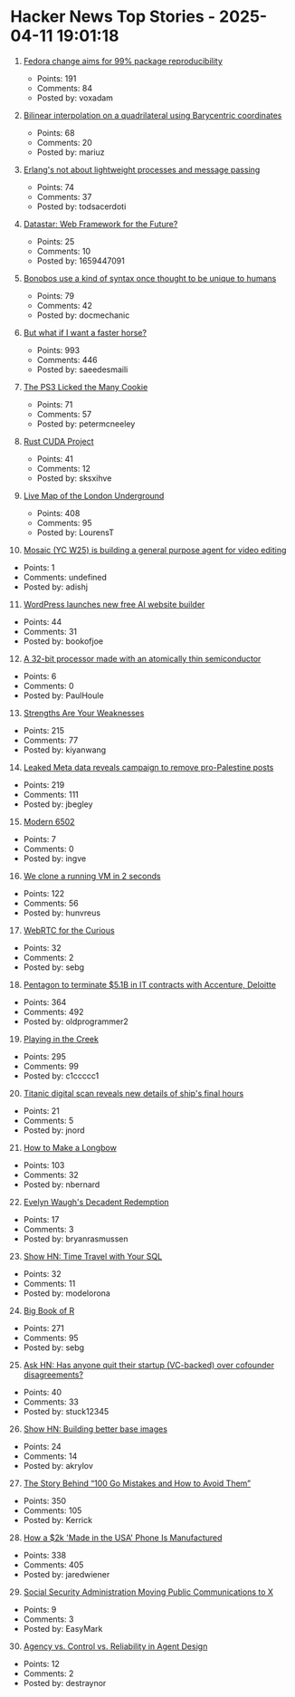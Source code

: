 # Hacker News Top Stories - 2025-04-11 19:01:18

1. [Fedora change aims for 99% package reproducibility](https://lwn.net/Articles/1014979/)
   - Points: 191
   - Comments: 84
   - Posted by: voxadam

2. [Bilinear interpolation on a quadrilateral using Barycentric coordinates](https://gpuopen.com/learn/bilinear-interpolation-quadrilateral-barycentric-coordinates/)
   - Points: 68
   - Comments: 20
   - Posted by: mariuz

3. [Erlang's not about lightweight processes and message passing](https://stevana.github.io/erlangs_not_about_lightweight_processes_and_message_passing.html)
   - Points: 74
   - Comments: 37
   - Posted by: todsacerdoti

4. [Datastar: Web Framework for the Future?](https://chrismalek.me/posts/data-star-first-impressions/)
   - Points: 25
   - Comments: 10
   - Posted by: 1659447091

5. [Bonobos use a kind of syntax once thought to be unique to humans](https://www.newscientist.com/article/2474993-bonobos-use-a-kind-of-syntax-once-thought-to-be-unique-to-humans/)
   - Points: 79
   - Comments: 42
   - Posted by: docmechanic

6. [But what if I want a faster horse?](https://rakhim.exotext.com/but-what-if-i-really-want-a-faster-horse)
   - Points: 993
   - Comments: 446
   - Posted by: saeedesmaili

7. [The PS3 Licked the Many Cookie](https://darkcephas.github.io/ps3_failed/ps3_failed.html)
   - Points: 71
   - Comments: 57
   - Posted by: petermcneeley

8. [Rust CUDA Project](https://github.com/Rust-GPU/Rust-CUDA)
   - Points: 41
   - Comments: 12
   - Posted by: sksxihve

9. [Live Map of the London Underground](https://www.londonunderground.live/)
   - Points: 408
   - Comments: 95
   - Posted by: LourensT

10. [Mosaic (YC W25) is building a general purpose agent for video editing](https://www.ycombinator.com/companies/mosaic-2/jobs/ru8Nwdq-founding-engineer)
   - Points: 1
   - Comments: undefined
   - Posted by: adishj

11. [WordPress launches new free AI website builder](https://wordpress.com/blog/2025/04/09/ai-website-builder/)
   - Points: 44
   - Comments: 31
   - Posted by: bookofjoe

12. [A 32-bit processor made with an atomically thin semiconductor](https://arstechnica.com/science/2025/04/researchers-build-a-risc-v-processor-using-a-2d-semiconductor/)
   - Points: 6
   - Comments: 0
   - Posted by: PaulHoule

13. [Strengths Are Your Weaknesses](https://terriblesoftware.org/2025/03/31/your-strengths-are-your-weaknesses/)
   - Points: 215
   - Comments: 77
   - Posted by: kiyanwang

14. [Leaked Meta data reveals campaign to remove pro-Palestine posts](https://www.dropsitenews.com/p/leaked-data-israeli-censorship-meta)
   - Points: 219
   - Comments: 111
   - Posted by: jbegley

15. [Modern 6502](https://www.mikekohn.net/micro/modern_6502.php)
   - Points: 7
   - Comments: 0
   - Posted by: ingve

16. [We clone a running VM in 2 seconds](https://codesandbox.io/blog/how-we-clone-a-running-vm-in-2-seconds)
   - Points: 122
   - Comments: 56
   - Posted by: hunvreus

17. [WebRTC for the Curious](https://webrtcforthecurious.com)
   - Points: 32
   - Comments: 2
   - Posted by: sebg

18. [Pentagon to terminate $5.1B in IT contracts with Accenture, Deloitte](https://www.reuters.com/world/us/pentagon-terminate-51-billion-it-contracts-with-accenture-deloitte-others-2025-04-11/)
   - Points: 364
   - Comments: 492
   - Posted by: oldprogrammer2

19. [Playing in the Creek](https://www.hgreer.com/PlayingInTheCreek/)
   - Points: 295
   - Comments: 99
   - Posted by: c1ccccc1

20. [Titanic digital scan reveals new details of ship's final hours](https://www.bbc.com/news/articles/cwy6gjwd0g6o)
   - Points: 21
   - Comments: 5
   - Posted by: jnord

21. [How to Make a Longbow](https://www.howtomakealongbow.co.uk)
   - Points: 103
   - Comments: 32
   - Posted by: nbernard

22. [Evelyn Waugh's Decadent Redemption](https://libertiesjournal.com/online-articles/evelyn-waughs-decadent-redemption/)
   - Points: 17
   - Comments: 3
   - Posted by: bryanrasmussen

23. [Show HN: Time Travel with Your SQL](undefined)
   - Points: 32
   - Comments: 11
   - Posted by: modelorona

24. [Big Book of R](https://www.bigbookofr.com/)
   - Points: 271
   - Comments: 95
   - Posted by: sebg

25. [Ask HN: Has anyone quit their startup (VC-backed) over cofounder disagreements?](undefined)
   - Points: 40
   - Comments: 33
   - Posted by: stuck12345

26. [Show HN: Building better base images](https://github.com/avkcode/container-tools)
   - Points: 24
   - Comments: 14
   - Posted by: akrylov

27. [The Story Behind “100 Go Mistakes and How to Avoid Them”](https://www.thecoder.cafe/p/100-go-mistakes)
   - Points: 350
   - Comments: 105
   - Posted by: Kerrick

28. [How a $2k 'Made in the USA' Phone Is Manufactured](https://www.404media.co/how-a-2-000-made-in-the-usa-liberty-phone-phone-is-manufactured/)
   - Points: 338
   - Comments: 405
   - Posted by: jaredwiener

29. [Social Security Administration Moving Public Communications to X](https://www.wired.com/story/social-security-administration-regional-office-elon-musk-x/)
   - Points: 9
   - Comments: 3
   - Posted by: EasyMark

30. [Agency vs. Control vs. Reliability in Agent Design](https://fin.ai/research/agency-control-reliability-the-tradeoffs-in-customer-support-agents/)
   - Points: 12
   - Comments: 2
   - Posted by: destraynor

